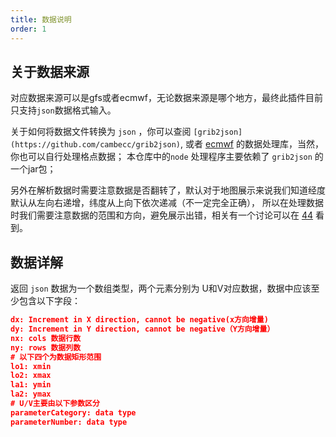 ```yaml
---
title: 数据说明
order: 1
---
```


## 关于数据来源

对应数据来源可以是gfs或者ecmwf，无论数据来源是哪个地方，最终此插件目前只支持`json`数据格式输入。

关于如何将数据文件转换为 `json` ，你可以查阅 `[grib2json](https://github.com/cambecc/grib2json)`, 或者
[ecmwf](https://software.ecmwf.int/wiki/display/GRIB/Releases) 的数据处理库，当然，你也可以自行处理格点数据；
本仓库中的`node` 处理程序主要依赖了 `grib2json` 的一个jar包；

另外在解析数据时需要注意数据是否翻转了，默认对于地图展示来说我们知道经度默认从左向右递增，纬度从上向下依次递减（不一定完全正确），
所以在处理数据时我们需要注意数据的范围和方向，避免展示出错，相关有一个讨论可以在 [44](https://github.com/sakitam-fdd/wind-layer/issues/44)
看到。

## 数据详解

返回 `json` 数据为一个数组类型，两个元素分别为 U和V对应数据，数据中应该至少包含以下字段：

```json
dx: Increment in X direction, cannot be negative(x方向增量)
dy: Increment in Y direction, cannot be negative（Y方向增量）
nx: cols 数据行数
ny: rows 数据列数
# 以下四个为数据矩形范围
lo1: xmin 
lo2: xmax
la1: ymin
la2: ymax
# U/V主要由以下参数区分
parameterCategory: data type
parameterNumber: data type
```

